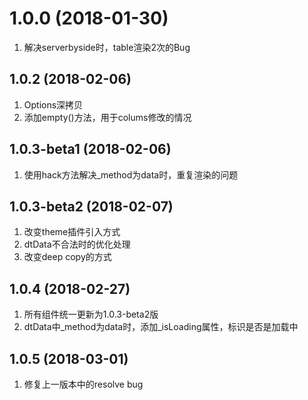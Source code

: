 <a name="1.0.0"></a>
# 1.0.0 (2018-01-30)
1. 解决serverbyside时，table渲染2次的Bug


<a name="1.0.2"></a>
## 1.0.2 (2018-02-06)
1. Options深拷贝
2. 添加empty()方法，用于colums修改的情况


<a name="1.0.3-beta1"></a>
## 1.0.3-beta1 (2018-02-06)
1. 使用hack方法解决_method为data时，重复渲染的问题

<a name="1.0.3-beta2"></a>
## 1.0.3-beta2 (2018-02-07)
1. 改变theme插件引入方式
2. dtData不合法时的优化处理
3. 改变deep copy的方式

<a name="1.0.4"></a>
## 1.0.4 (2018-02-27)
1. 所有组件统一更新为1.0.3-beta2版
2. dtData中_method为data时，添加_isLoading属性，标识是否是加载中

<a name="1.0.5"></a>
## 1.0.5 (2018-03-01)
1. 修复上一版本中的resolve bug

